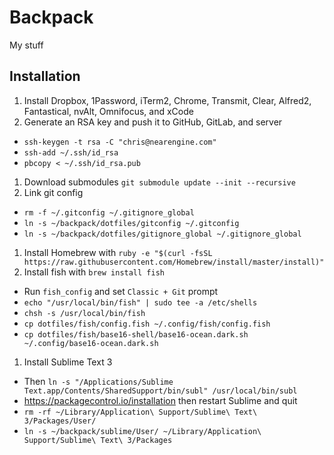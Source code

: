 # Backpack

My stuff

## Installation

1. Install Dropbox, 1Password, iTerm2, Chrome, Transmit, Clear, Alfred2, Fantastical, nvAlt, Omnifocus, and xCode
1. Generate an RSA key and push it to GitHub, GitLab, and server
  * `ssh-keygen -t rsa -C "chris@nearengine.com"`
  * `ssh-add ~/.ssh/id_rsa`
  * `pbcopy < ~/.ssh/id_rsa.pub`
1. Download submodules `git submodule update --init --recursive`
1. Link git config
  * `rm -f ~/.gitconfig ~/.gitignore_global`
  * `ln -s ~/backpack/dotfiles/gitconfig ~/.gitconfig`
  * `ln -s ~/backpack/dotfiles/gitignore_global ~/.gitignore_global`
1. Install Homebrew with `ruby -e "$(curl -fsSL https://raw.githubusercontent.com/Homebrew/install/master/install)"`
1. Install fish with `brew install fish`
  * Run `fish_config` and set `Classic + Git` prompt
  * `echo "/usr/local/bin/fish" | sudo tee -a /etc/shells`
  * `chsh -s /usr/local/bin/fish`
  * `cp dotfiles/fish/config.fish ~/.config/fish/config.fish`
  * `cp dotfiles/fish/base16-shell/base16-ocean.dark.sh ~/.config/base16-ocean.dark.sh`
1. Install Sublime Text 3
  * Then `ln -s "/Applications/Sublime Text.app/Contents/SharedSupport/bin/subl" /usr/local/bin/subl`
  * https://packagecontrol.io/installation then restart Sublime and quit
  * `rm -rf ~/Library/Application\ Support/Sublime\ Text\ 3/Packages/User/`
  * `ln -s ~/backpack/sublime/User/ ~/Library/Application\ Support/Sublime\ Text\ 3/Packages`
